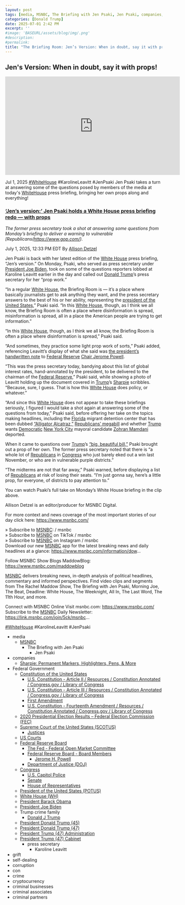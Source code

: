 ```yaml
---
layout: post
tags: [media, MSNBC, The Briefing with Jen Psaki, Jen Psaki, companies, Sharpie –  Permanent Markers Highlighters Pens & More, Federal Government, Constitution of the United States, U.S. Constitution - Article II / Resources / Constitution Annotated / Congress.gov / Library of Congress, U.S. Constitution - Article III / Resources / Constitution Annotated / Congress.gov / Library of Congress, First Amendment, U.S. Constitution - Fourteenth Amendment / Resources / Constitution Annotated / Congress.gov / Library of Congress, 2020 Presidential Election Results – Federal Election Commission (FEC), Supreme Court of the United States (SCOTUS), Justices, US Courts, Federal Reserve Board, The Fed - Federal Open Market Committee, Federal Reserve Board - Board Members, Jerome H. Powell, Department of Justice (DOJ), Congress, U.S. Capitol Police, Senate, House of Representatives, President of the United States (POTUS), White House (WH), President Barack Obama, President Joe Biden, Trump crime family, Donald J Trump, President Donald Trump (45), President Donald Trump (47), President Trump (47) Administration, President Trump (47) Cabinet, press secretary, Karoline Leavitt, grift, self-dealing, corruption, con, crime, cryptocurrency, criminal businesses, criminal associates, criminal partners]
categories: [Donald Trump]
date: 2025-07-01 2:42 PM
excerpt: ''
#image: 'BASEURL/assets/blog/img/.png'
#description:
#permalink:
title: "The Briefing Room: Jen’s Version: When in doubt, say it with props!"
---
```



## Jen's Version: When in doubt, say it with props!

<iframe width="560" height="315"
 src="https://www.youtube.com/embed/xZBFH5duTwE?si=3fypp2-l8VETGmlE" title="YouTube video player" frameborder="0" allow="accelerometer; autoplay; clipboard-write; encrypted-media; gyroscope; picture-in-picture; web-share" referrerpolicy="strict-origin-when-cross-origin" allowfullscreen></iframe>
 
Jul 1, 2025  [#WhiteHouse](https://www.whitehouse.gov/) #KarolineLeavitt #JenPsaki
Jen Psaki takes a turn at answering some of the questions posed by members of the media at today's [WhiteHouse](https://www.whitehouse.gov/) press briefing, bringing her own props along and everything!

### [‘Jen’s version:’ Jen Psaki holds a White House press briefing redo — with props](https://www.msnbc.com/top-stories/latest/trump-white-house-press-briefing-jens-version-rcna216200)

*The former press secretary took a shot at answering some questions from Monday’s briefing to deliver a warning to vulnerable [Republicans(https://www.gop.com/).*

July 1, 2025, 12:33 PM EDT
By [Allison Detzel](https://www.msnbc.com/author/allison-detzel-ncpn1310186)

Jen Psaki is back with her latest edition of the [White House](https://www.whitehouse.gov/) press briefing, “Jen’s version.” On Monday, Psaki, who served as press secretary under [President Joe Biden](https://bidenwhitehouse.archives.gov/), took on some of the questions reporters lobbed at Karoline Leavitt earlier in the day and called out [Donald Trump](https://www.donaldjtrump.com/)’s press secretary for her “prop work.”

“In a regular [White House](https://www.whitehouse.gov/), the Briefing Room is — it’s a place where basically journalists get to ask anything they want, and the press secretary answers to the best of his or her ability, representing the [president of the United States](https://www.usa.gov/),” Psaki said. “In this [White House](https://www.whitehouse.gov/), though, as I think we all know, the Briefing Room is often a place where disinformation is spread, misinformation is spread, all in a place the American people are trying to get information.”

“In this [White House](https://www.whitehouse.gov/), though, as I think we all know, the Briefing Room is often a place where disinformation is spread,” Psaki said.

“And sometimes, they practice some light prop work of sorts,” Psaki added, referencing Leavitt’s display of what she said was [the president’s handwritten note](https://truthsocial.com/@realDonaldTrump/posts/114773418889111055) to [Federal Reserve](https://www.federalreserve.gov/) [Chair Jerome Powell](https://www.federalreserve.gov/aboutthefed/bios/board/powell.htm).

“This was the press secretary today, bandying about this list of global interest rates, hand-annotated by the president, to be delivered to the chairman of the [Federal Reserve](https://www.federalreserve.gov/),” Psaki said, while showing a photo of Leavitt holding up the document covered in [Trump](https://www.donaldjtrump.com/)’s [Sharpie](https://www.sharpie.com/) scribbles. “Because, sure, I guess. That is how this [White House](https://www.whitehouse.gov/) does policy, or whatever.”

“And since this [White House](https://www.whitehouse.gov/) does not appear to take these briefings seriously, I figured I would take a shot again at answering some of the questions from today,” Psaki said, before offering her take on the topics making headlines, including the [Florida](https://www.myflorida.com/) migrant detention center that has been dubbed [“Alligator Alcatraz,”](https://www.msnbc.com/top-stories/latest/alligator-alcatraz-florida-detention-trump-fema-immigrants-rcna215109) [Republicans’ megabill](https://www.msnbc.com/opinion/msnbc-opinion/big-beautiful-bill-tax-cuts-wealthy-inequality-rcna215574) and whether [Trump](https://www.donaldjtrump.com/) wants [Democratic](https://www.democrats.org/) [New York City](https://www.nyc.gov/) mayoral candidate [Zohran Mamdani](https://www.youtube.com/watch?v=3I6eACFkrfY) deported.

When it came to questions over [Trump](https://www.donaldjtrump.com/)’s [“big, beautiful bill,”](https://www.msnbc.com/opinion/msnbc-opinion/medicaid-cuts-big-beautiful-bill-deaths-rcna215575) Psaki brought out a prop of her own. The former press secretary noted that there is “a whole lot of [Republicans](https://www.gop.com/) in [Congress](https://www.congress.gov/) who just barely eked out a win last November, or who are in vulnerable purple districts.”

“The midterms are not that far away,” Psaki warned, before displaying a list of [Republicans](https://www.gop.com/) at risk of losing their seats. “I’m just gonna say, here’s a little prop, for everyone, of districts to pay attention to.”

You can watch Psaki’s full take on Monday’s White House briefing in the clip above.

Allison Detzel is an editor/producer for MSNBC Digital.

For more context and news coverage of the most important stories of our day click here: https://www.msnbc.com/

» Subscribe to [MSNBC](https://www.msnbc.com/):    / msnbc  
» Subscribe to [MSNBC](https://www.msnbc.com/) on TikTok   / msnbc   
» Subscribe to [MSNBC](https://www.msnbc.com/) on Instagram   / msnbc   
Download our new [MSNBC](https://www.msnbc.com/) app for the latest breaking news and daily headlines at a glance: https://www.msnbc.com/information/dow...

Follow MSNBC Show Blogs 
MaddowBlog: https://www.msnbc.com/maddowblog

[MSNBC](https://www.msnbc.com/) delivers breaking news, in-depth analysis of political headlines, commentary and informed perspectives. Find video clips and segments from The Rachel Maddow Show, The Briefing with Jen Psaki, Morning Joe, The Beat, Deadline: White House, The Weeknight, All In, The Last Word, The 11th Hour, and more.

Connect with MSNBC Online 
Visit msnbc.com: https://www.msnbc.com/ 
Subscribe to the [MSNBC](https://www.msnbc.com/) Daily Newsletter: https://link.msnbc.com/join/5ck/msnbc...

[#WhiteHouse](https://www.whitehouse.gov/) #KarolineLeavitt #JenPsaki

- media
    - [MSNBC](https://www.msnbc.com/)
        - The Briefing with Jen Psaki 
            - Jen Psaki
- companies 
    - [Sharpie: Permanent Markers, Highlighters, Pens, & More](https://www.sharpie.com/)
- Federal Government 
    - [Constitution of the United States](https://constitution.congress.gov/)
        - [U.S. Constitution - Article II / Resources / Constitution Annotated / Congress.gov / Library of Congress](https://constitution.congress.gov/constitution/article-2/)
        - [U.S. Constitution - Article III / Resources / Constitution Annotated / Congress.gov / Library of Congress](https://constitution.congress.gov/constitution/article-3/)
        - [First Amendment](https://constitution.congress.gov/constitution/amendment-1/)
        - [U.S. Constitution - Fourteenth Amendment / Resources / Constitution Annotated / Congress.gov / Library of Congress](https://constitution.congress.gov/constitution/amendment-14/)
    - [2020 Presidential Election Results – Federal Election Commission (FEC)](https://www.fec.gov/resources/cms-content/documents/federalelections2020.pdf)
    - [Supreme Court of the United States (SCOTUS)](https://www.supremecourt.gov/)
        - [Justices](https://www.supremecourt.gov/about/justices.aspx)
    - [US Courts](https://www.uscourts.gov/)
    - [Federal Reserve Board](https://www.federalreserve.gov/)
        - [The Fed - Federal Open Market Committee](https://www.federalreserve.gov/monetarypolicy/fomc.htm)
        - [Federal Reserve Board - Board Members](https://www.federalreserve.gov/aboutthefed/bios/board/default.htm)
            - [Jerome H. Powell](https://www.federalreserve.gov/aboutthefed/bios/board/powell.htm)
        - [Department of Justice (DOJ)](https://www.justice.gov/)
    - [Congress](https://www.congress.gov/)
        - [U.S. Capitol Police](https://www.uscp.gov/)
        - [Senate](https://www.senate.gov/)
        - [House of Representatives](https://www.house.gov/)
    - [President of the United States (POTUS)](https://www.whitehouse.gov/)
    - [White House (WH)](https://www.whitehouse.gov/)
    - [President Barack Obama](https://obamawhitehouse.archives.gov/)
    - [President Joe Biden](https://bidenwhitehouse.archives.gov/)
    - Trump crime family
        - [Donald J Trump](https://www.donaldjtrump.com/)
     - [President Donald Trump (45)](https://trumpwhitehouse.archives.gov/)
    - [President Donald Trump (47)](https://www.whitehouse.gov/administration/donald-j-trump/)
    - [President Trump (47) Administration](https://www.whitehouse.gov/administration/)
    - [President Trump (47) Cabinet](https://www.whitehouse.gov/administration/the-cabinet/)
        - press secretary 
            - Karoline Leavitt 
- grift
- self-dealing
- corruption
- con
- crime
- cryptocurrency 
- criminal businesses
- criminal associates
- criminal partners
